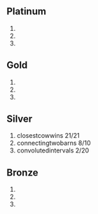 ## Platinum
1)
2)
3)
## Gold
1)
2)
3)
## Silver
1) closestcowwins 21/21
2) connectingtwobarns 8/10
3) convolutedintervals 2/20
## Bronze
1)
2)
3)
